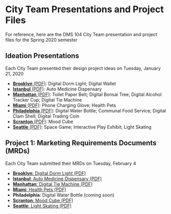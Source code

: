 # City Team Presentations and Project Files
For reference, here are the DMS 104 City Team presentation and project files for the Spring 2020 semester 

## Ideation Presentations

Each City Team presented their design project ideas on Tuesday, January 21, 2020

- [**Brooklyn** (PDF)](files/brooklynIDEAS.pdf): Digital Dorm Light; Digital Wallet
- [**Istanbul** (PDF)](files/istanbulIDEAS.pdf): Auto Medicine Dispensary
- [**Manhattan** (PDF)](files/manhattanIDEAS.pdf): Toilet Paper Belt; Digital Bonsai Tree; Digital Alcohol Tracker Cup; Digital Tie Machine
- [**Miami** (PDF)](files/miamiIDEAS.pdf): Phone Charging Glove; Health Pets
- [**Philadelphia** (PDF)](files/philadelphiaIDEAS.pdf): Digital Water Bottle; Communal Food Service; Digital Clam Shell; Digital Trading Coin
- [**Scranton** (PDF)](files/scrantonIDEAS.pdf): Mood Cube
- [**Seattle** (PDF)](files/seattleIDEAS.pdf): Space Game; Interactive Play Exhibit; Light Skating

## Project 1: Marketing Requirements Documents (MRDs)

Each City Team submitted their MRDs on Tuesday, February 4

- [**Brooklyn**: Digital Dorm Light (PDF)](files/brooklynMRD.pdf)
- [**Istanbul**: Auto Medicine Dispensary (PDF)](files/istanbulMRD.pdf)
- [**Manhattan**: Digital Tie Machine (PDF)](files/manhattanMRD.pdf)
- [**Miami**: Health Pets (PDF)](files/miamiMRDv2.pdf)
- **Philadelphia**: Digital Water Bottle (coming soon)
- [**Scranton**: Mood Cube (PDF)](files/scrantonMRD.pdf)
- [**Seattle**: Light Skating (PDF)](files/seattleMRD.pdf)

